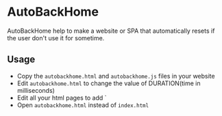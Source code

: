 # AutoBackHome

AutoBackHome help to make a website or SPA that automatically resets if the user don't use it for sometime.

## Usage

* Copy the `autobackhome.html` and `autobackhome.js` files in your website
* Edit `autobackhome.html` to change the value of DURATION(time in milliseconds)
* Edit all your html pages to add ` <script src="autobackhome.js"></script>  
* Open `autobackhome.html` instead of `index.html`
